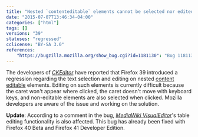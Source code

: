 ```yaml
---
title: "Nested `contenteditable` elements cannot be selected nor edited properly"
date: "2015-07-07T13:46:34-04:00"
categories: ["html"]
tags: []
versions: "39"
statuses: "regressed"
cclicense: "BY-SA 3.0"
references:
    "https://bugzilla.mozilla.org/show_bug.cgi?id=1181130": "Bug 1181130 - Broken selection system inside of a nested contenteditable element"
---
```

The developers of [*CKEditor*](http://ckeditor.com/) have reported that Firefox 39 introduced a regression regarding the text selection and editing on nested [content editable](https://developer.mozilla.org/en-US/docs/Web/Guide/HTML/Content_Editable) elements. Editing on such elements is currently difficult because the caret won't appear where clicked, the caret doesn't move with keyboard keys, and non-editable elements are also selected when clicked. Mozilla developers are aware of the issue and working on the solution.

**Update**: According to a comment in the bug, [*MediaWiki VisualEditor*](https://www.mediawiki.org/wiki/VisualEditor)'s table editing functionality is also affected. This bug has already been fixed with Firefox 40 Beta and Firefox 41 Developer Edition.
